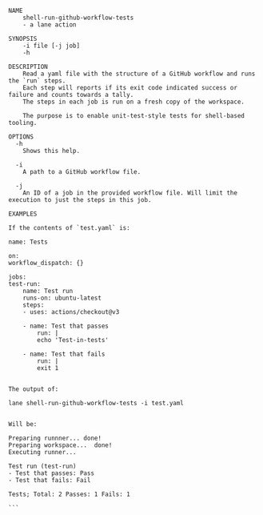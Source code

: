 ```
NAME
    shell-run-github-workflow-tests
    - a lane action

SYNOPSIS
    -i file [-j job]
    -h

DESCRIPTION
    Read a yaml file with the structure of a GitHub workflow and runs the `run` steps.
    Each step will reports if its exit code indicated success or failure and counts towards a tally.
    The steps in each job is run on a fresh copy of the workspace.

    The purpose is to enable unit-test-style tests for shell-based tooling.

OPTIONS
  -h
    Shows this help.

  -i
    A path to a GitHub workflow file.

  -j
    An ID of a job in the provided workflow file. Will limit the execution to just the steps in this job.

EXAMPLES

If the contents of `test.yaml` is:

``````
    name: Tests

    on:
    workflow_dispatch: {}

    jobs:
    test-run:
        name: Test run
        runs-on: ubuntu-latest
        steps:
        - uses: actions/checkout@v3

        - name: Test that passes
            run: |
            echo 'Test-in-tests'

        - name: Test that fails
            run: |
            exit 1
``````

The output of:

``````
    lane shell-run-github-workflow-tests -i test.yaml
``````

Will be:

``````
    Preparing runnner... done!
    Preparing workspace...  done!
    Executing runner...

    Test run (test-run)
    - Test that passes: Pass
    - Test that fails: Fail

    Tests; Total: 2 Passes: 1 Fails: 1
``````
```
